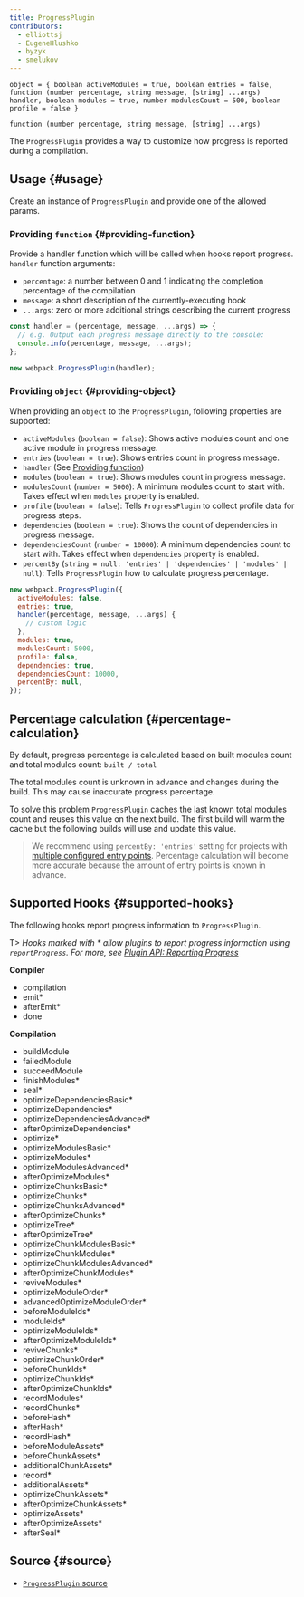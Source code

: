 ```yaml
---
title: ProgressPlugin
contributors:
  - elliottsj
  - EugeneHlushko
  - byzyk
  - smelukov
---
```


`object = { boolean activeModules = true, boolean entries = false, function (number percentage, string message, [string] ...args) handler, boolean modules = true, number modulesCount = 500, boolean profile = false }`

`function (number percentage, string message, [string] ...args)`

The `ProgressPlugin` provides a way to customize how progress is reported during a compilation.

## Usage {#usage}

Create an instance of `ProgressPlugin` and provide one of the allowed params.

### Providing `function` {#providing-function}

Provide a handler function which will be called when hooks report progress. `handler` function arguments:

- `percentage`: a number between 0 and 1 indicating the completion percentage of the compilation
- `message`: a short description of the currently-executing hook
- `...args`: zero or more additional strings describing the current progress

```js
const handler = (percentage, message, ...args) => {
  // e.g. Output each progress message directly to the console:
  console.info(percentage, message, ...args);
};

new webpack.ProgressPlugin(handler);
```

### Providing `object` {#providing-object}

When providing an `object` to the `ProgressPlugin`, following properties are supported:

- `activeModules` (`boolean = false`): Shows active modules count and one active module in progress message.
- `entries` (`boolean = true`): Shows entries count in progress message.
- `handler` (See [Providing function](#providing-function))
- `modules` (`boolean = true`): Shows modules count in progress message.
- `modulesCount` (`number = 5000`): A minimum modules count to start with. Takes effect when `modules` property is enabled.
- `profile` (`boolean = false`): Tells `ProgressPlugin` to collect profile data for progress steps.
- `dependencies` (`boolean = true`): Shows the count of dependencies in progress message.
- `dependenciesCount` (`number = 10000`): A minimum dependencies count to start with. Takes effect when `dependencies` property is enabled.
- `percentBy` (`string = null: 'entries' | 'dependencies' | 'modules' | null`): Tells `ProgressPlugin` how to calculate progress percentage.

```js
new webpack.ProgressPlugin({
  activeModules: false,
  entries: true,
  handler(percentage, message, ...args) {
    // custom logic
  },
  modules: true,
  modulesCount: 5000,
  profile: false,
  dependencies: true,
  dependenciesCount: 10000,
  percentBy: null,
});
```

## Percentage calculation {#percentage-calculation}

By default, progress percentage is calculated based on built modules count and total modules count: `built / total`

The total modules count is unknown in advance and changes during the build. This may cause inaccurate progress percentage.

To solve this problem `ProgressPlugin` caches the last known total modules count and reuses this value on the next build. The first build will warm the cache but the following builds will use and update this value.

> We recommend using `percentBy: 'entries'` setting for projects with [multiple configured entry points](/configuration/entry-context/#entry). Percentage calculation will become more accurate because the amount of entry points is known in advance.

## Supported Hooks {#supported-hooks}

The following hooks report progress information to `ProgressPlugin`.

T> _Hooks marked with \* allow plugins to report progress information using `reportProgress`. For more, see [Plugin API: Reporting Progress](/api/plugins/#reporting-progress)_

**Compiler**

- compilation
- emit\*
- afterEmit\*
- done

**Compilation**

- buildModule
- failedModule
- succeedModule
- finishModules\*
- seal\*
- optimizeDependenciesBasic\*
- optimizeDependencies\*
- optimizeDependenciesAdvanced\*
- afterOptimizeDependencies\*
- optimize\*
- optimizeModulesBasic\*
- optimizeModules\*
- optimizeModulesAdvanced\*
- afterOptimizeModules\*
- optimizeChunksBasic\*
- optimizeChunks\*
- optimizeChunksAdvanced\*
- afterOptimizeChunks\*
- optimizeTree\*
- afterOptimizeTree\*
- optimizeChunkModulesBasic\*
- optimizeChunkModules\*
- optimizeChunkModulesAdvanced\*
- afterOptimizeChunkModules\*
- reviveModules\*
- optimizeModuleOrder\*
- advancedOptimizeModuleOrder\*
- beforeModuleIds\*
- moduleIds\*
- optimizeModuleIds\*
- afterOptimizeModuleIds\*
- reviveChunks\*
- optimizeChunkOrder\*
- beforeChunkIds\*
- optimizeChunkIds\*
- afterOptimizeChunkIds\*
- recordModules\*
- recordChunks\*
- beforeHash\*
- afterHash\*
- recordHash\*
- beforeModuleAssets\*
- beforeChunkAssets\*
- additionalChunkAssets\*
- record\*
- additionalAssets\*
- optimizeChunkAssets\*
- afterOptimizeChunkAssets\*
- optimizeAssets\*
- afterOptimizeAssets\*
- afterSeal\*

## Source {#source}

- [`ProgressPlugin` source](https://github.com/webpack/webpack/blob/master/lib/ProgressPlugin.js)
